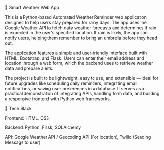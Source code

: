📡 Smart Weather Web App

This is a Python-based Automated Weather Reminder web application designed to help users stay prepared for rainy days. The app uses the Google Weather API to fetch daily weather forecasts and determines if rain is expected in the user's specified location. If rain is likely, the app can notify users, helping them remember to bring an umbrella before they head out.

The application features a simple and user-friendly interface built with HTML, Bootstrap, and Flask. Users can enter their email address and location through a web form, which the backend uses to retrieve weather data and prepare alerts.

The project is built to be lightweight, easy to use, and extensible — ideal for future upgrades like scheduling daily reminders, integrating email notifications, or saving user preferences in a database. It serves as a practical demonstration of integrating APIs, handling form data, and building a responsive frontend with Python web frameworks.


🧰 Tech Stack

Frontend: HTML, CSS 

Backend: Python, Flask, SQLAlchemy

API: Google Weather API / Geocoding API (For location), Twilio (Sending Message to user) 


